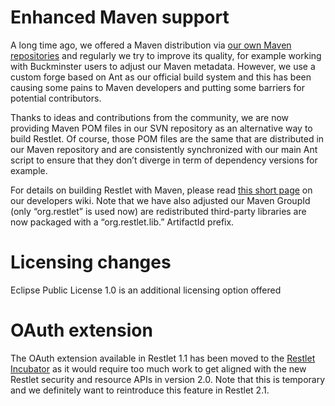 # Enhanced Maven support

A long time ago, we offered a Maven distribution via [our own Maven
repositories](http://restlet.com/downloads/current?distribution=maven&release=stable&edition=jse)
and regularly we try to improve its quality, for example working with
Buckminster users to adjust our Maven metadata. However, we use a custom
forge based on Ant as our official build system and this has been
causing some pains to Maven developers and putting some barriers for
potential contributors.

Thanks to ideas and contributions from the community, we are now
providing Maven POM files in our SVN repository as an alternative way to
build Restlet. Of course, those POM files are the same that are
distributed in our Maven repository and are consistently synchronized
with our main Ant script to ensure that they don’t diverge in term of
dependency versions for example.

For details on building Restlet with Maven, please read [this short
page](/participate#/179-restlet/240-restlet.html)
on our developers wiki. Note that we have also adjusted our Maven
GroupId (only “org.restlet” is used now) are redistributed third-party
libraries are now packaged with a “org.restlet.lib.” ArtifactId prefix.

# Licensing changes

Eclipse Public License 1.0 is an additional licensing option offered

# OAuth extension

The OAuth extension available in Restlet 1.1 has been moved to the
[Restlet
Incubator](/learn/guide/2.0#/257-restlet.html?branch=main "Restlet Incubator")
as it would require too much work to get aligned with the new Restlet
security and resource APIs in version 2.0. Note that this is temporary
and we definitely want to reintroduce this feature in Restlet 2.1.

